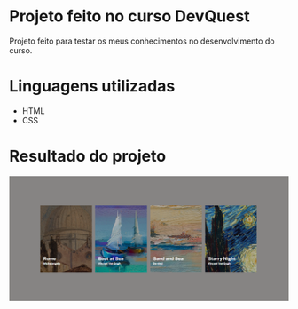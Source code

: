 # Projeto feito no curso DevQuest
<p> Projeto feito para testar os meus conhecimentos no desenvolvimento do curso.

# Linguagens utilizadas
- HTML
- CSS

# Resultado do projeto

![paintings test](/src/images/result.png)